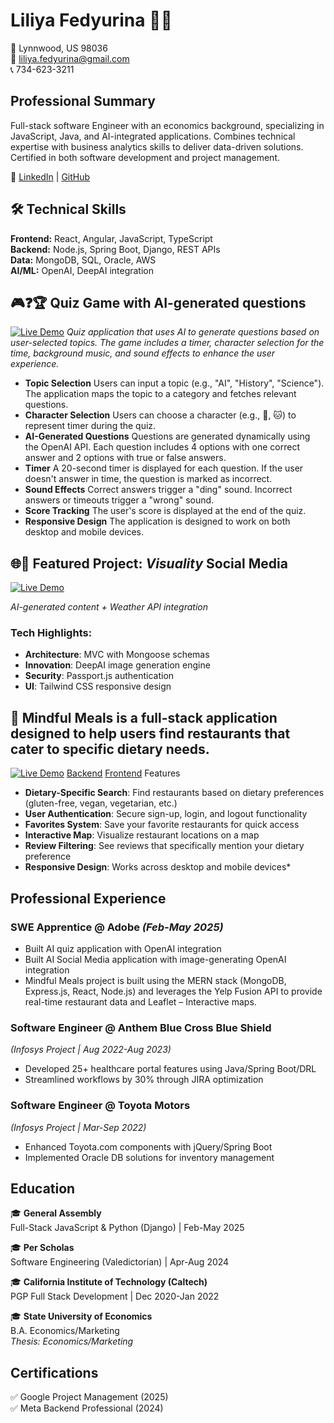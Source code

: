 # Liliya Fedyurina 👩‍💻

📍 Lynnwood, US 98036  
📧 liliya.fedyurina@gmail.com  
📞 734-623-3211  

## Professional Summary

Full-stack software Engineer with an economics background, specializing in JavaScript, Java, and AI-integrated applications. Combines technical expertise with business analytics skills to deliver data-driven solutions. Certified in both software development and project management.

🔗 [LinkedIn](https://linkedin.com/in/liliya-fed) | [GitHub](https://github.com/Liliyalexx)

## 🛠 Technical Skills

**Frontend:** React, Angular, JavaScript, TypeScript  
**Backend:** Node.js, Spring Boot, Django, REST APIs  
**Data:** MongoDB, SQL, Oracle, AWS  
**AI/ML:** OpenAI, DeepAI integration  

## 🎮❓🏆 Quiz Game with AI-generated questions
[![Live Demo](https://img.shields.io/badge/Live_Demo-Quiz_Game-FFA500?style=flat-square)](https://liliyalexx.github.io/quiz_Game/)
*Quiz application that uses AI to generate questions based on user-selected topics. The game includes a timer, character selection for the time, background music, and sound effects to enhance the user experience.*

- **Topic Selection** Users can input a topic (e.g., "AI", "History", "Science").
The application maps the topic to a category and fetches relevant questions.
- **Character Selection**
Users can choose a character (e.g., 🐶, 🐱) to represent timer during the quiz.
- **AI-Generated Questions** Questions are generated dynamically using the OpenAI API.
Each question includes 4 options with one correct answer and 2 options with true or false answers.
- **Timer** A 20-second timer is displayed for each question. If the user doesn't answer in time, the question is marked as incorrect.
- **Sound Effects** Correct answers trigger a "ding" sound. Incorrect answers or timeouts trigger a "wrong" sound.
- **Score Tracking** The user's score is displayed at the end of the quiz.
- **Responsive Design** The application is designed to work on both desktop and mobile devices.

## 🌐💬 Featured Project: *Visuality* Social Media
[![Live Demo](https://img.shields.io/badge/Live_Demo-Heroku-430098?style=flat-square)](https://social-media-visuality-6b16f66b0b08.herokuapp.com/)

*AI-generated content + Weather API integration*
### Tech Highlights:
- **Architecture**: MVC with Mongoose schemas
- **Innovation**: DeepAI image generation engine
- **Security**: Passport.js authentication
- **UI**: Tailwind CSS responsive design

## 🥗 Mindful Meals is a full-stack application designed to help users find restaurants that cater to specific dietary needs.
[![Live Demo](https://img.shields.io/badge/Live_Demo-Netlify-00C7B7?style=flat-square)](https://mindful-meals.netlify.app/sign-in)
[Backend](https://github.com/Liliyalexx/Mindful-Meals-Backend)
[Frontend](https://github.com/Liliyalexx/Mindful-Meals)
Features
- **Dietary-Specific Search**: Find restaurants based on dietary preferences (gluten-free, vegan, vegetarian, etc.)
- **User Authentication**: Secure sign-up, login, and logout functionality
- **Favorites System**: Save your favorite restaurants for quick access
- **Interactive Map**: Visualize restaurant locations on a map
- **Review Filtering**: See reviews that specifically mention your dietary preference
- **Responsive Design**: Works across desktop and mobile devices*


## Professional Experience
### **SWE Apprentice** @ Adobe *(Feb-May 2025)*  
- Built AI quiz application with OpenAI integration 
- Built AI Social Media application with image-generating  OpenAI integration  
- Mindful Meals project is built using the MERN stack (MongoDB, Express.js, React, Node.js) and leverages the Yelp Fusion API to provide real-time restaurant data and Leaflet – Interactive maps.
  
### **Software Engineer** @ Anthem Blue Cross Blue Shield  
*(Infosys Project | Aug 2022-Aug 2023)*  
- Developed 25+ healthcare portal features using Java/Spring Boot/DRL  
- Streamlined workflows by 30% through JIRA optimization  

### **Software Engineer** @ Toyota Motors  
*(Infosys Project | Mar-Sep 2022)*  
- Enhanced Toyota.com components with jQuery/Spring Boot  
- Implemented Oracle DB solutions for inventory management  

## Education

🎓 **General Assembly**  
Full-Stack JavaScript & Python (Django) | Feb-May 2025  

🎓 **Per Scholas**  
Software Engineering (Valedictorian) | Apr-Aug 2024  

🎓 **California Institute of Technology (Caltech)**  
PGP Full Stack Development | Dec 2020-Jan 2022  

🎓 **State University of Economics**  
B.A. Economics/Marketing  
*Thesis: Economics/Marketing*  

## Certifications
✅ Google Project Management (2025)  
✅ Meta Backend Professional (2024)  
